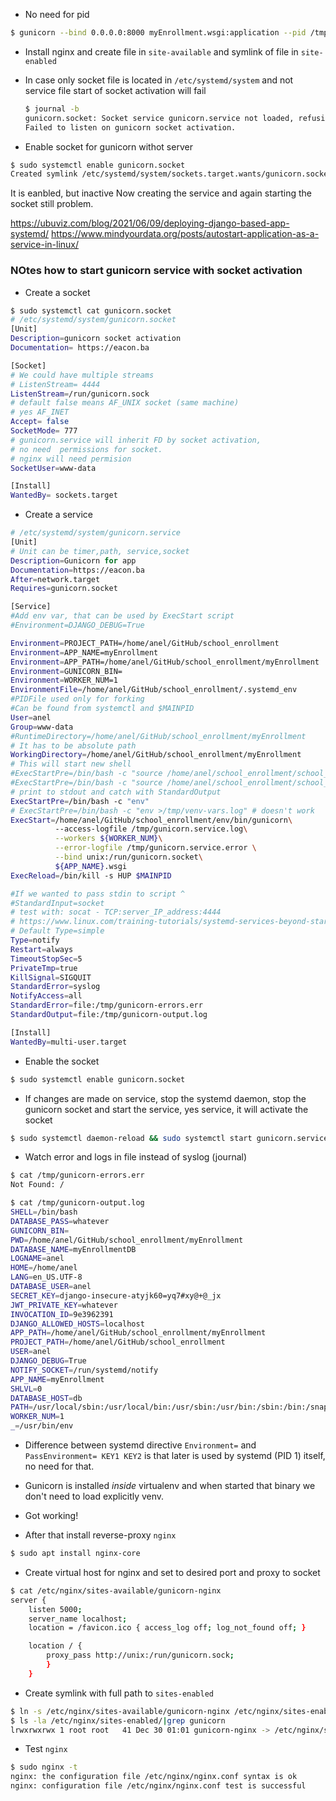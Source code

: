 

- No need for pid
```bash
$ gunicorn --bind 0.0.0.0:8000 myEnrollment.wsgi:application --pid /tmp/mygunicorn.pid
```

- Install nginx and create file in `site-available` and symlink of file in `site-enabled`
- In case only socket file is located in `/etc/systemd/system` and not service file
  start of socket activation will fail
  ```bash
  $ journal -b
  gunicorn.socket: Socket service gunicorn.service not loaded, refusing.
  Failed to listen on gunicorn socket activation.
  ```

- Enable socket for gunicorn withot server
```bash
$ sudo systemctl enable gunicorn.socket
Created symlink /etc/systemd/system/sockets.target.wants/gunicorn.socket → /etc/systemd/system/gunicorn.socket.
```
It is eanbled, but inactive
Now creating the service and again starting the socket still problem.

https://ubuviz.com/blog/2021/06/09/deploying-django-based-app-systemd/
https://www.mindyourdata.org/posts/autostart-application-as-a-service-in-linux/

### NOtes how to start gunicorn service with socket activation
- Create a socket
```bash
$ sudo systemctl cat gunicorn.socket 
# /etc/systemd/system/gunicorn.socket
[Unit] 
Description=gunicorn socket activation  
Documentation= https://eacon.ba

[Socket] 
# We could have multiple streams
# ListenStream= 4444  
ListenStream=/run/gunicorn.sock
# default false means AF_UNIX socket (same machine)
# yes AF_INET
Accept= false
SocketMode= 777
# gunicorn.service will inherit FD by socket activation,
# no need  permissions for socket.
# nginx will need permision
SocketUser=www-data

[Install] 
WantedBy= sockets.target
```

- Create a service
```bash
# /etc/systemd/system/gunicorn.service
[Unit]
# Unit can be timer,path, service,socket
Description=Gunicorn for app
Documentation=https://eacon.ba
After=network.target
Requires=gunicorn.socket

[Service]
#Add env var, that can be used by ExecStart script
#Environment=DJANGO_DEBUG=True

Environment=PROJECT_PATH=/home/anel/GitHub/school_enrollment
Environment=APP_NAME=myEnrollment
Environment=APP_PATH=/home/anel/GitHub/school_enrollment/myEnrollment
Environment=GUNICORN_BIN=
Environment=WORKER_NUM=1
EnvironmentFile=/home/anel/GitHub/school_enrollment/.systemd_env
#PIDFile used only for forking
#Can be found from systemctl and $MAINPID
User=anel
Group=www-data
#RuntimeDirectory=/home/anel/GitHub/school_enrollment/myEnrollment
# It has to be absolute path
WorkingDirectory=/home/anel/GitHub/school_enrollment/myEnrollment
# This will start new shell
#ExecStartPre=/bin/bash -c "source /home/anel/school_enrollment/school_enrollment/env/bin/activate"
#ExecStartPre=/bin/bash -c "source /home/anel/school_enrollment/school_enrollment/.env"
# print to stdout and catch with StandardOutput
ExecStartPre=/bin/bash -c "env"
# ExecStartPre=/bin/bash -c "env >/tmp/venv-vars.log" # doesn't work
ExecStart=/home/anel/GitHub/school_enrollment/env/bin/gunicorn\
          --access-logfile /tmp/gunicorn.service.log\
          --workers ${WORKER_NUM}\
          --error-logfile /tmp/gunicorn.service.error \
          --bind unix:/run/gunicorn.socket\
          ${APP_NAME}.wsgi
ExecReload=/bin/kill -s HUP $MAINPID

#If we wanted to pass stdin to script ^
#StandardInput=socket 
# test with: socat - TCP:server_IP_address:4444
# https://www.linux.com/training-tutorials/systemd-services-beyond-starting-and-stopping/
# Default Type=simple
Type=notify
Restart=always
TimeoutStopSec=5
PrivateTmp=true
KillSignal=SIGQUIT
StandardError=syslog
NotifyAccess=all
StandardError=file:/tmp/gunicorn-errors.err
StandardOutput=file:/tmp/gunicorn-output.log

[Install]
WantedBy=multi-user.target
```
- Enable the socket
```bash
$ sudo systemctl enable gunicorn.socket
```
- If changes are made on service, stop the systemd daemon, stop the gunicorn socket and start the service, yes service, it will activate the socket
```bash
$ sudo systemctl daemon-reload && sudo systemctl start gunicorn.service && sudo systemctl status gunicorn
```
- Watch error and logs in file instead of syslog (journal)
```bash
$ cat /tmp/gunicorn-errors.err 
Not Found: /

$ cat /tmp/gunicorn-output.log 
SHELL=/bin/bash
DATABASE_PASS=whatever
GUNICORN_BIN=
PWD=/home/anel/GitHub/school_enrollment/myEnrollment
DATABASE_NAME=myEnrollmentDB
LOGNAME=anel
HOME=/home/anel
LANG=en_US.UTF-8
DATABASE_USER=anel
SECRET_KEY=django-insecure-atyjk60=yq7#xy@+@_jx
JWT_PRIVATE_KEY=whatever
INVOCATION_ID=9e3962391
DJANGO_ALLOWED_HOSTS=localhost
APP_PATH=/home/anel/GitHub/school_enrollment/myEnrollment
PROJECT_PATH=/home/anel/GitHub/school_enrollment
USER=anel
DJANGO_DEBUG=True
NOTIFY_SOCKET=/run/systemd/notify
APP_NAME=myEnrollment
SHLVL=0
DATABASE_HOST=db
PATH=/usr/local/sbin:/usr/local/bin:/usr/sbin:/usr/bin:/sbin:/bin:/snap/bin
WORKER_NUM=1
_=/usr/bin/env
```
- Difference between systemd directive `Environment=` and `PassEnvironment= KEY1 KEY2` is that later is used by systemd (PID 1) itself, no need for that.
- Gunicorn is installed _inside_ virtualenv and when started 
that binary we don't need to load explicitly venv.
- Got working!

- After that install reverse-proxy `nginx`
```bash
$ sudo apt install nginx-core
```
- Create virtual host for nginx and set to desired port and proxy to socket
```bash
$ cat /etc/nginx/sites-available/gunicorn-nginx 
server {
    listen 5000;
    server_name localhost;
    location = /favicon.ico { access_log off; log_not_found off; }

    location / {
        proxy_pass http://unix:/run/gunicorn.sock;
        }
    }
```
- Create symlink with full path to `sites-enabled`
```bash
$ ln -s /etc/nginx/sites-available/gunicorn-nginx /etc/nginx/sites-enabled/gunicorn-nginx
$ ls -la /etc/nginx/sites-enabled/|grep gunicorn
lrwxrwxrwx 1 root root   41 Dec 30 01:01 gunicorn-nginx -> /etc/nginx/sites-available/gunicorn-nginx
```
- Test `nginx`
```bash
$ sudo nginx -t
nginx: the configuration file /etc/nginx/nginx.conf syntax is ok
nginx: configuration file /etc/nginx/nginx.conf test is successful
```
